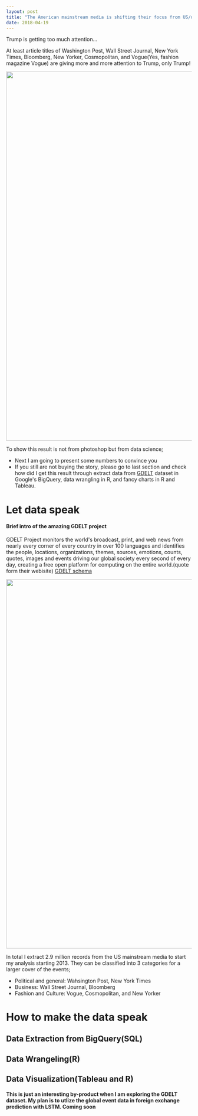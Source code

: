 ```yaml
---
layout: post
title: "The American mainstream media is shifting their focus from US/us to Trump"
date: 2018-04-19
---
```


Trump is getting too much attention... 

At least article titles of Washington Post, Wall Street Journal, New York Times, Bloomberg, New Yorker, Cosmopolitan, and Vogue(Yes, fashion magazine Vogue) are giving more and more attention to Trump, only Trump! 

<img src="https://elodielu.github.io/picture/wordcloud.png" width = "1000">

To show this result is not from photoshop but from data science;
* Next I am going to present some numbers to convince you 
* If you still are not buying the story, please go to last section and check how did I get this result through extract data from [GDELT](https://www.gdeltproject.org/) dataset in Google's BigQuery, data wrangling in R, and fancy charts in R and Tableau.


# Let data speak

#### Brief intro of the amazing GDELT project

GDELT Project monitors the world's broadcast, print, and web news from nearly every corner of every country in over 100 languages and identifies the people, locations, organizations, themes, sources, emotions, counts, quotes, images and events driving our global society every second of every day, creating a free open platform for computing on the entire world.(quote form their webisite) [GDELT schema](https://elodielu.github.io/material/megadata.pdf)

<img src="https://elodielu.github.io/picture/data_source.png" width = "1000">

In total I extract 2.9 million records from the US mainstream media to start my analysis starting 2013. They can be classified into 3 categories for a larger cover of the events;
* Political and general: Wahsington Post, New York Times
* Business: Wall Street Journal, Bloomberg
* Fashion and Culture: Vogue, Cosmopolitan, and New Yorker

# How to make the data speak
## Data Extraction from BigQuery(SQL)

## Data Wrangeling(R)

## Data Visualization(Tableau and R)

#### This is just an interesting by-product when I am exploring the GDELT dataset. My plan is to utlize the global event data in foreign exchange prediction with LSTM. Coming soon
